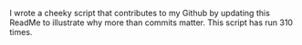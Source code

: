 I wrote a cheeky script that contributes to my Github by updating this ReadMe to illustrate why more than commits matter. This script has run 310 times.